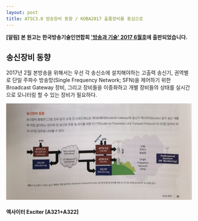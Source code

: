 ```yaml
---
layout: post
title: ATSC3.0 방송장비 동향 / KOBA2017 출품장비를 중심으로 
---
```


**[알림] 본 원고는 한국방송기술인연합회 ['방송과 기술' 2017 6월호](http://tech.kobeta.com/ccccc/)에 출판되었습니다.**

## 송신장비 동향

2017년 2월 본방송을 위해서는 우선 각 송신소에 설치해야하는 고출력 송신기, 권역별로 단일 주파수 방송망(Single Frequency Network; SFN)을 제어하기 위한 Broadcast Gateway 장비, 그리고 장비들을 이중화하고 개별 장비들의 상태를 실시간으로 모니터링 할 수 있는 장비가 필요하다.

![그림 1](/images/KOBA2017_Equipment1.jpg)

#### 엑사이터 Exciter [A321+A322]
